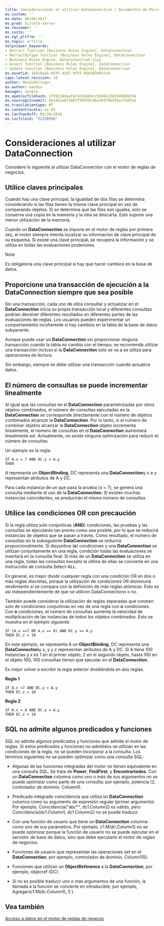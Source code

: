 ```yaml
---
title: Consideraciones al utilizar DataConnection | Documentos de Microsoft
ms.custom: ''
ms.date: 06/08/2017
ms.prod: biztalk-server
ms.reviewer: ''
ms.suite: ''
ms.tgt_pltfrm: ''
ms.topic: article
helpviewer_keywords:
- Retract function [Business Rules Engine], DataConnection
- RetractByType function [Business Rules Engine], DataConnection
- Business Rules Engine, DataConnection tips
- Assert function [Business Rules Engine], DataConnection
- Update function [Business Rules Engine], DataConnection
ms.assetid: 1b4c8aa5-053f-43d7-9f5f-050383405fed
caps.latest.revision: 10
author: MandiOhlinger
ms.author: mandia
manager: anneta
ms.openlocfilehash: 1f99110daafa74cb16b6cc5b98e1382049bbb158
ms.sourcegitcommit: 8418b1a8f38b7f56979cd6e203f0b591e2f40fe1
ms.translationtype: MT
ms.contentlocale: es-ES
ms.lasthandoff: 03/28/2018
ms.locfileid: "22238956"
---
```

# <a name="considerations-when-using-dataconnection"></a>Consideraciones al utilizar DataConnection
Considere lo siguiente al utilizar DataConnection con el motor de reglas de negocios.  
  
## <a name="use-primary-keys"></a>Utilice claves principales  
 Cuando hay una clave principal, la igualdad de dos filas se determina considerando si las filas tienen la misma clave principal en vez de comparando objetos. Si se determina que las filas son iguales, solo se conserva una copia en la memoria y la otra se descarta. Esto supone una menor utilización de la memoria.  
  
 Cuando un **DataConnection** se impone en el motor de reglas por primera vez, el motor siempre intenta localizar su información de clave principal de su esquema. Si existe una clave principal, se recupera la información y se utiliza en todas las evaluaciones posteriores.  
  
> [!NOTE]
>  Es obligatoria una clave principal si hay que hacer cambios en la base de datos.  
  
## <a name="provide-a-running-transaction-to-the-dataconnection-whenever-possible"></a>Proporcione una transacción de ejecución a la DataConnection siempre que sea posible  
 Sin una transacción, cada uno de ellos consultar y actualizar en el **DataConnection** inicia su propia transacción local y diferentes consultas podrían devolver diferentes resultados en diferentes partes de las evaluaciones de reglas. Los usuarios pueden experimentar un comportamiento incoherente si hay cambios en la tabla de la base de datos subyacente.  
  
 Aunque puede usar un **DataConnection** sin proporcionar ninguna transacción cuando la tabla no cambia con el tiempo, se recomienda utilizar una transacción incluso si la **DataConnection** solo se va a se utiliza para operaciones de lectura.  
  
 Sin embargo, siempre se debe utilizar una transacción cuando actualice datos.  
  
## <a name="number-of-queries-may-grow-linearly"></a>El número de consultas se puede incrementar linealmente  
 Al igual que las consultas en el **DataConnection** parametrizadas por otros objetos combinados, el número de consultas ejecutadas en la **DataConnection** se corresponde directamente con el número de objetos combinados alcanzar la **DataConnection**. Por lo tanto, si el número de combinar objetos alcanzar la **DataConnection** objeto incrementa linealmente, el número de consultas en el **DataConnection** aumentará linealmente así. Actualmente, no existe ninguna optimización para reducir el número de consultas.  
  
 Un ejemplo es la regla:  
  
```  
IF A.x = 7 AND DC.y = A.y  
THEN  
```  
  
 A representa un **ObjectBinding**, DC representa una **DataConnection**y x e y representan atributos de A y DC.  
  
 Para cada instancia de un que pasa la prueba (x = 7), se genera una consulta mediante el uso de la **DataConnection**. Si existen muchas instancias coincidentes, se producirán el mismo número de consultas.  
  
## <a name="use-or-conditions-with-caution"></a>Utilice las condiciones OR con precaución  
 Si la regla utiliza solo conjuntivas (**AND**) condiciones, las pruebas y las consultas se ejecutarán tan pronto como sea posible, por lo que se reducirá instancias de objetos que se pasan a través. Como resultado, el número de consultas en la subsiguiente **DataConnection** se reducirá proporcionalmente. Si disyuntiva (**o**) condiciones y una **DataConnection** se utilizan conjuntamente en una regla, condición todas las evaluaciones se insertará en la consulta final. Si más de un **DataConnection** se utiliza en una regla, todas las consultas excepto la última de ellas se convierte en una instrucción de consulta Select-ALL.  
  
 En general, es mejor dividir cualquier regla con una condición OR en dos o más reglas discretas, porque la utilización de condiciones OR disminuirá rendimiento si se compara con la definición de más reglas atómicas. Esto es así independientemente de que se utilicen DataConnections o no.  
  
 También puede considerar la utilización de reglas separadas que consten solo de condiciones conjuntivas en vez de una regla con **o** condiciones. Con **o** condiciones, el número de consultas aumenta la velocidad de multiplicación de las instancias de todos los objetos combinados. Esto se muestra en el ejemplo siguiente.  
  
```  
IF (A.x ==7 OR A.x == 8) AND DC.y == A.y  
THEN DC.z = 10  
```  
  
 En este ejemplo, se representa A un **ObjectBinding**; DC representa una **DataConnection**y x, y y z representan atributos de A y DC. Si A tiene 100 instancias y x es 1 en el primer objeto, 2 en el segundo objeto, hasta 100 en el objeto 100, 100 consultas tienen que ejecutar en el **DataConnection**.  
  
 Es mejor volver a escribir la regla anterior dividiéndola en dos reglas.  
  
 **Regla 1**  
  
```  
IF A.x =7 AND DC.y = A.y  
THEN DC.z = 10  
```  
  
 **Regla 2**  
  
```  
IF A.x = 8 AND DC.y = A.y  
THEN DC.z = 10  
```  
  
## <a name="sql-does-not-support-some-predicates-and-functions"></a>SQL no admite algunos predicados y funciones  
 SQL no admite algunos predicados y funciones que admite el motor de reglas. Si estos predicados y funciones no admitidos se utilizan en las condiciones de la regla, no se pueden incorporar a la consulta. Los términos siguientes no se pueden optimizar como una consulta SQL:  
  
-   Algunas de las funciones integradas del motor no tienen equivalente en una consulta SQL. Se trata de **Power**, **FindFirst**, y **Encontrartodos**. Con un **DataConnection** columna como uno o más de sus argumentos no se puede optimizar como parte de una consulta; por ejemplo, potencia (2, controlador de dominio. Column1).  
  
-   Predicado integrado coincidencia que utiliza un **DataConnection** columna como su argumento de expresión regular (primer argumento). Por ejemplo, Coincidencia("abc*", dc1.Column2) es válido, pero Coincidencia(dc1.Column1, dc1.Column2) no se puede traducir.  
  
-   Con una función de usuario que tiene un **DataConnection** columna como uno de sus parámetros. Por ejemplo, c1.M(dc.Column1) no se puede optimizar porque la función de usuario no se puede ejecutar en el servidor de base de datos, sino que debe ejecutarlo el motor de reglas de negocios.  
  
-   Funciones de usuario que representan las operaciones set en el **DataConnection**; por ejemplo, controlador de dominio. Column1(5).  
  
-   Funciones que utilizan un **ObjectReference** a la **DataConnection**; por ejemplo, objecref (DC).  
  
-   Si no es posible traducir uno o más argumentos de una función, la llamada a la función se convierte en intraducible; por ejemplo, Agregar(c1.M(dc.Column1), 5 ).  
  
## <a name="see-also"></a>Vea también  
 [Acceso a datos en el motor de reglas de negocio](../core/data-access-in-the-business-rule-engine.md)